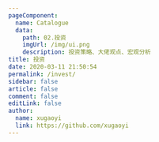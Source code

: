```yaml
---
pageComponent:
  name: Catalogue
  data:
    path: 02.投资
    imgUrl: /img/ui.png
    description: 投资策略、大佬观点、宏观分析
title: 投资
date: 2020-03-11 21:50:54
permalink: /invest/
sidebar: false
article: false
comment: false
editLink: false
author:
  name: xugaoyi
  link: https://github.com/xugaoyi
---
```

